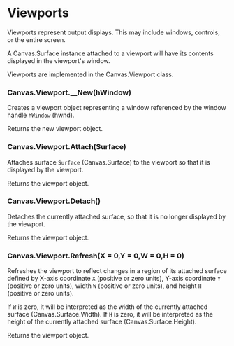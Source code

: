 Viewports
=========
Viewports represent output displays. This may include windows, controls, or the entire screen.

A Canvas.Surface instance attached to a viewport will have its contents displayed in the viewport's window.

Viewports are implemented in the Canvas.Viewport class.

### Canvas.Viewport.__New(hWindow)
Creates a viewport object representing a window referenced by the window handle `hWindow` (hwnd).

Returns the new viewport object.

### Canvas.Viewport.Attach(Surface)
Attaches surface `Surface` (Canvas.Surface) to the viewport so that it is displayed by the viewport.

Returns the viewport object.

### Canvas.Viewport.Detach()
Detaches the currently attached surface, so that it is no longer displayed by the viewport.

Returns the viewport object.

### Canvas.Viewport.Refresh(X = 0,Y = 0,W = 0,H = 0)
Refreshes the viewport to reflect changes in a region of its attached surface defined by X-axis coordinate `X` (positive or zero units), Y-axis coordinate `Y` (positive or zero units), width `W` (positive or zero units), and height `H` (positive or zero units).

If `W` is zero, it will be interpreted as the width of the currently attached surface (Canvas.Surface.Width). If `H` is zero, it will be interpreted as the height of the currently attached surface (Canvas.Surface.Height).

Returns the viewport object.